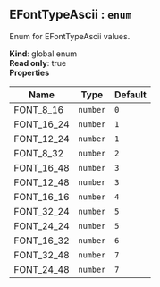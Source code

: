 <a name="EFontTypeAscii"></a>

## EFontTypeAscii : <code>enum</code>
Enum for EFontTypeAscii values.

**Kind**: global enum  
**Read only**: true  
**Properties**

| Name | Type | Default |
| --- | --- | --- |
| FONT_8_16 | <code>number</code> | <code>0</code> | 
| FONT_16_24 | <code>number</code> | <code>1</code> | 
| FONT_12_24 | <code>number</code> | <code>1</code> | 
| FONT_8_32 | <code>number</code> | <code>2</code> | 
| FONT_16_48 | <code>number</code> | <code>3</code> | 
| FONT_12_48 | <code>number</code> | <code>3</code> | 
| FONT_16_16 | <code>number</code> | <code>4</code> | 
| FONT_32_24 | <code>number</code> | <code>5</code> | 
| FONT_24_24 | <code>number</code> | <code>5</code> | 
| FONT_16_32 | <code>number</code> | <code>6</code> | 
| FONT_32_48 | <code>number</code> | <code>7</code> | 
| FONT_24_48 | <code>number</code> | <code>7</code> | 

